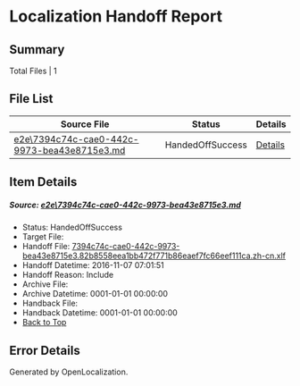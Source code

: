 # <a name='report-top'></a> Localization Handoff Report

## Summary
 Total Files | 1

## File List
 Source File | Status | Details 
 ----------- | ------ | ------- 
 [e2e\7394c74c-cae0-442c-9973-bea43e8715e3.md](https://github.com/OpenLocalizationTestOrg/ol-test0/blob/cbf30504d77c60bb78e824ad3ad95a0f8ad5d99a/e2e/7394c74c-cae0-442c-9973-bea43e8715e3.md) | HandedOffSuccess | [Details](#9b71cabc872782373bcc6714810d1b73482a48204)

## Item Details
##### <a name='9b71cabc872782373bcc6714810d1b73482a48204'></a> Source: [e2e\7394c74c-cae0-442c-9973-bea43e8715e3.md](https://github.com/OpenLocalizationTestOrg/ol-test0/blob/cbf30504d77c60bb78e824ad3ad95a0f8ad5d99a/e2e/7394c74c-cae0-442c-9973-bea43e8715e3.md)
* Status: HandedOffSuccess
* Target File: 
* Handoff File: [7394c74c-cae0-442c-9973-bea43e8715e3.82b8558eea1bb472f771b86eaef7fc66eef111ca.zh-cn.xlf](https://github.com/OpenLocalizationTestOrg/ol-test0-handoff/blob/bdd154771b4835878d8fe50a4c34959e0b583228/ol-handoff/OpenLocalizationTestOrg/ol-test0-zhcn/yufeih/ht/7394c74c-cae0-442c-9973-bea43e8715e3.82b8558eea1bb472f771b86eaef7fc66eef111ca.zh-cn.xlf)
* Handoff Datetime: 2016-11-07 07:01:51
* Handoff Reason: Include
* Archive File: 
* Archive Datetime: 0001-01-01 00:00:00
* Handback File: 
* Handback Datetime: 0001-01-01 00:00:00
* [Back to Top](#report-top)


## Error Details

Generated by OpenLocalization.
